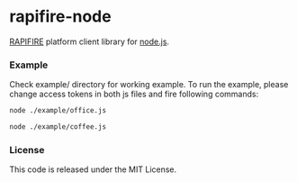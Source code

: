 # rapifire-node

[RAPIFIRE](http://rapifire.com) platform client library for [node.js](http://nodejs.org).

### Example

Check example/ directory for working example. To run the example, please change access tokens in both js files and fire following commands:

```bash
node ./example/office.js
```

```bash
node ./example/coffee.js
```

### License

This code is released under the MIT License.
